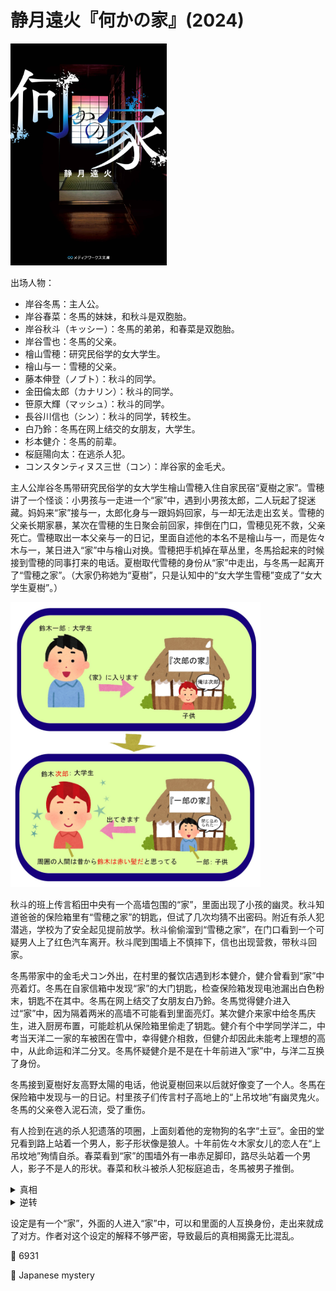 # 静月遠火『何かの家』(2024)

<img src=images/2024_cover.jpg width=250/>

出场人物：
* 岸谷冬馬：主人公。
* 岸谷春菜：冬馬的妹妹，和秋斗是双胞胎。
* 岸谷秋斗（キッシー）：冬馬的弟弟，和春菜是双胞胎。
* 岸谷雪也：冬馬的父亲。
* 檜山雪穂：研究民俗学的女大学生。
* 檜山与一：雪穂的父亲。
* 藤本伸登（ノブト）：秋斗的同学。
* 金田倫太郎（カナリン）：秋斗的同学。
* 笹原大輝（マッシュ）：秋斗的同学。
* 長谷川信也（シン）：秋斗的同学，转校生。
* 白乃鈴：冬馬在网上结交的女朋友，大学生。
* 杉本健介：冬馬的前辈。
* 桜庭陽向太：在逃杀人犯。
* コンスタンティヌス三世（コン）：岸谷家的金毛犬。

主人公岸谷冬馬带研究民俗学的女大学生檜山雪穂入住自家民宿“夏樹之家”。雪穂讲了一个怪谈：小男孩与一走进一个“家”中，遇到小男孩太郎，二人玩起了捉迷藏。妈妈来“家”接与一，太郎化身与一跟妈妈回家，与一却无法走出玄关。雪穂的父亲长期家暴，某次在雪穂的生日聚会前回家，摔倒在门口，雪穂见死不救，父亲死亡。雪穂取出一本父亲与一的日记，里面自述他的本名不是檜山与一，而是佐々木与一，某日进入“家”中与檜山对换。雪穂把手机掉在草丛里，冬馬拾起来的时候接到雪穂的同事打来的电话。夏樹取代雪穂的身份从“家”中走出，与冬馬一起离开了“雪穂之家”。（大家仍称她为“夏樹”，只是认知中的“女大学生雪穂”变成了“女大学生夏樹”。）

<img src=images/2024_exchange.jpg width=400/>

秋斗的班上传言稻田中央有一个高墙包围的“家”，里面出现了小孩的幽灵。秋斗知道爸爸的保险箱里有“雪穂之家”的钥匙，但试了几次均猜不出密码。附近有杀人犯潜逃，学校为了安全起见提前放学。秋斗偷偷溜到“雪穂之家”，在门口看到一个可疑男人上了红色汽车离开。秋斗爬到围墙上不慎摔下，信也出现营救，带秋斗回家。

冬馬带家中的金毛犬コン外出，在村里的餐饮店遇到杉本健介，健介曾看到“家”中亮着灯。冬馬在自家信箱中发现“家”的大门钥匙，检查保险箱发现电池漏出白色粉末，钥匙不在其中。冬馬在网上结交了女朋友白乃鈴。冬馬觉得健介进入过“家”中，因为隔着两米的高墙不可能看到里面亮灯。某次健介来家中给冬馬庆生，进入厨房布置，可能趁机从保险箱里偷走了钥匙。健介有个中学同学洋二，中考当天洋二一家的车被困在雪中，幸得健介相救，但健介却因此未能考上理想的高中，从此命运和洋二分叉。冬馬怀疑健介是不是在十年前进入“家”中，与洋二互换了身份。

冬馬接到夏樹好友高野太陽的电话，他说夏樹回来以后就好像变了一个人。冬馬在保险箱中发现与一的日记。村里孩子们传言村子高地上的“上吊坟地”有幽灵鬼火。冬馬的父亲卷入泥石流，受了重伤。

有人捡到在逃的杀人犯遗落的项圈，上面刻着他的宠物狗的名字“土豆”。金田的堂兄看到路上站着一个男人，影子形状像是狼人。十年前佐々木家女儿的恋人在“上吊坟地”殉情自杀。春菜看到“家”的围墙外有一串赤足脚印，路尽头站着一个男人，影子不是人的形状。春菜和秋斗被杀人犯桜庭追击，冬馬被男子推倒。

<details><summary>真相</summary>

1. 十年前，佐々木与一进入“家”。
2. 檜山雪也进入“家”，佐々木与一变成檜山与一走出。他在佐々木家的祖坟上吊自杀，即“上吊坟地”传闻来源。他的自杀并非为了殉情，而是因为在雪地中滑倒，无人帮助，感到心灰意冷。真正的雪也留在屋内。
3. 夏樹是冬馬的母亲，得了不治之症，进入“家”。雪也变成夏樹走出，成为冬馬的“第二个爸爸”。真正的夏樹留在屋内，不会死去。
4. 十年后，雪穂认为自己对父亲见死不救，决定自杀，进入“家”。夏樹变成雪穂走出，成为高野太陽的青梅竹马。真正的雪穂留在屋内。
5. コン为了救助在泥石流中受伤的岸谷雪也，进入“家”。雪穂变成コン走出，成为岸谷家的狗（伏线：コン的背后有雪穂的伤痕）。真正的コン留在屋内。
6. 桜庭进入“家”。コン变成桜庭走出，作为杀人犯被警察通缉，影子没有人形。真正的桜庭留在屋内。
7. コン进入“家”。桜庭恢复本来身份走出，被制服。コン（其实是雪穂）留在屋内。
8. 夏樹进入“家”。真正的雪穂恢复本来身份走出。
</details>

<details><summary>逆转</summary>
冬馬曾进入“家”中，桜庭变身冬馬回家，和白乃通话找凶手的是桜庭变成的冬馬。桜庭被项圈吸引进入“家”中，冬馬恢复身份。
</details>

设定是有一个“家”，外面的人进入“家”中，可以和里面的人互换身份，走出来就成了对方。作者对这个设定的解释不够严密，导致最后的真相揭露无比混乱。

:link: 6931

:file_folder: Japanese mystery
